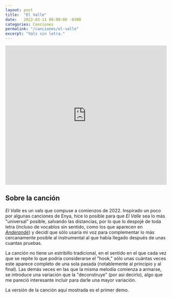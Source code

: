 ```yaml
---
layout: post
title:  "El Valle"
date:   2022-03-11 00:00:00 -0300
categories: Canciones
permalink: "/canciones/el-valle"
excerpt: "Vals sin letra."
---
```

<iframe width="100%" height="437" src="https://www.youtube.com/embed/b4RIheqDBt8" title="YouTube video player" class="video" frameborder="0" allow="accelerometer; autoplay; clipboard-write; encrypted-media; gyroscope; picture-in-picture" allowfullscreen></iframe><br>

## Sobre la canción
*El Valle* es un vals que compuse a comienzos de 2022. Inspirado un poco por algunas canciones de Enya, hice lo posible para que *El Valle* sea lo más "universal" posible, salvando las distancias, por lo que lo despojé de toda letra (incluso de vocablos sin sentido,  como los que aparecen en *[Anderandé](/canciones/anderande)*) y decidí que sólo usaría mi voz para complementar lo más cercanamente posible al instrumental al que había llegado después de unas cuantas pruebas. 

La canción no tiene un estribillo tradicional, en el sentido en el que cada vez que se repite lo que podría considerarse el "hook," sólo unas cuántas veces este aparece completo de una sola pasada (notablemente al principio y al final). Las demás veces en las que la misma melodía comienza a armarse, se introduce una variación que la "deconstruye" (por así decirlo), algo que me pareció interesante incluir para darle una mayor variación.

La versión de la canción aquí mostrada es el primer demo.